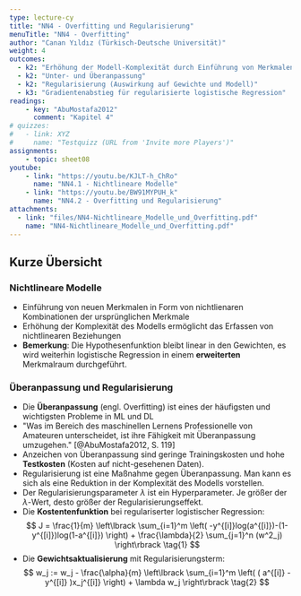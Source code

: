 ```yaml
---
type: lecture-cy
title: "NN4 - Overfitting und Regularisierung"
menuTitle: "NN4 - Overfitting"
author: "Canan Yıldız (Türkisch-Deutsche Universität)"
weight: 4
outcomes:
  - k2: "Erhöhung der Modell-Komplexität durch Einführung von Merkmalen höherer Ordnung"
  - k2: "Unter- und Überanpassung"
  - k2: "Regularisierung (Auswirkung auf Gewichte und Modell)"
  - k3: "Gradientenabstieg für regularisierte logistische Regression"
readings:
    - key: "AbuMostafa2012"
      comment: "Kapitel 4"
# quizzes:
#   - link: XYZ
#     name: "Testquizz (URL from 'Invite more Players')"
assignments:
    - topic: sheet08
youtube:
    - link: "https://youtu.be/KJLT-h_ChRo"
      name: "NN4.1 - Nichtlineare Modelle"
    - link: "https://youtu.be/BW91MYPUH_k"
      name: "NN4.2 - Overfitting und Regularisierung"
attachments:
  - link: "files/NN4-Nichtlineare_Modelle_und_Overfitting.pdf"
    name: "NN4-Nichtlineare_Modelle_und_Overfitting.pdf"
---
```



## Kurze Übersicht

### Nichtlineare Modelle
*   Einführung von neuen Merkmalen in Form von nichtlienaren Kombinationen der ursprünglichen Merkmale
*   Erhöhung der Komplexität des Modells ermöglicht das Erfassen von nichtlinearen Beziehungen
*   **Bemerkung**: Die Hypothesenfunktion bleibt linear in den Gewichten, es wird weiterhin logistische Regression in einem **erweiterten** Merkmalraum durchgeführt.

### Überanpassung und Regularisierung

*   Die **Überanpassung** (engl. Overfitting) ist eines der häufigsten und wichtigsten Probleme in ML und DL
*   "Was im Bereich des maschinellen Lernens Professionelle von Amateuren unterscheidet, ist ihre Fähigkeit mit Überanpassung umzugehen." [@AbuMostafa2012, S. 119]
*   Anzeichen von Überanpassung sind geringe Trainingskosten und hohe **Testkosten** (Kosten auf nicht-gesehenen Daten).
*   Regularisierung ist eine Maßnahme gegen Überanpassung. Man kann es sich als eine Reduktion in der Komplexität des Modells vorstellen.
*   Der Regularisierungsparameter $\lambda$ ist ein Hyperparameter. Je größer der $\lambda$-Wert, desto größer der Regularisierungseffekt.
*   Die **Kostentenfunktion** bei regulariserter logistischer Regression:
    $$ J = \frac{1}{m} \left\lbrack \sum_{i=1}^m \left( -y^{[i]}log(a^{[i]})-(1-y^{[i]})log(1-a^{[i]}) \right) + \frac{\lambda}{2} \sum_{j=1}^n (w^2_j)  \right\rbrack \tag{1} $$
*   Die **Gewichtsaktualisierung** mit Regularisierungsterm:
    $$ w_j := w_j - \frac{\alpha}{m} \left\lbrack \sum_{i=1}^m \left( ( a^{[i]} - y^{[i]} )x_j^{[i]} \right) + \lambda w_j  \right\rbrack \tag{2} $$



